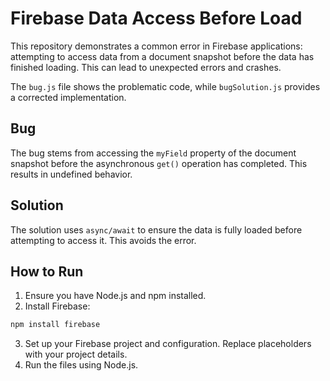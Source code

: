 # Firebase Data Access Before Load
This repository demonstrates a common error in Firebase applications: attempting to access data from a document snapshot before the data has finished loading.  This can lead to unexpected errors and crashes.

The `bug.js` file shows the problematic code, while `bugSolution.js` provides a corrected implementation.

## Bug
The bug stems from accessing the `myField` property of the document snapshot before the asynchronous `get()` operation has completed. This results in undefined behavior.

## Solution
The solution uses `async/await` to ensure the data is fully loaded before attempting to access it.  This avoids the error.

## How to Run
1.  Ensure you have Node.js and npm installed.
2.  Install Firebase:
   ```bash
npm install firebase
```
3.  Set up your Firebase project and configuration. Replace placeholders with your project details.
4.  Run the files using Node.js.
